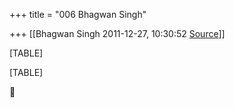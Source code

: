 +++
title = "006 Bhagwan Singh"

+++
[[Bhagwan Singh	2011-12-27, 10:30:52 [Source](https://groups.google.com/g/bvparishat/c/PtXBk9n3yzQ)]]



[TABLE]

[TABLE]



